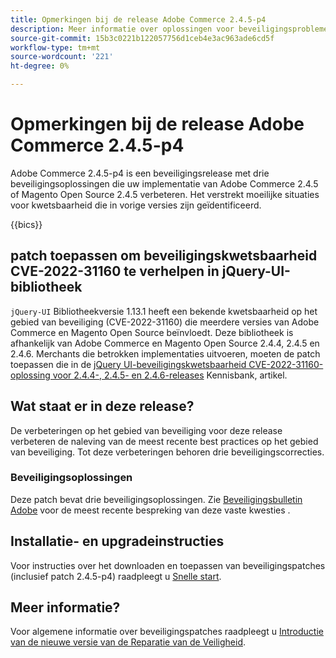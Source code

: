 ```yaml
---
title: Opmerkingen bij de release Adobe Commerce 2.4.5-p4
description: Meer informatie over oplossingen voor beveiligingsproblemen vindt u in de Adobe Commerce-release 2.4.5-p4.
source-git-commit: 15b3c0221b122057756d1ceb4e3ac963ade6cd5f
workflow-type: tm+mt
source-wordcount: '221'
ht-degree: 0%

---
```



# Opmerkingen bij de release Adobe Commerce 2.4.5-p4

Adobe Commerce 2.4.5-p4 is een beveiligingsrelease met drie beveiligingsoplossingen die uw implementatie van Adobe Commerce 2.4.5 of Magento Open Source 2.4.5 verbeteren. Het verstrekt moeilijke situaties voor kwetsbaarheid die in vorige versies zijn geïdentificeerd.

{{bics}}

## patch toepassen om beveiligingskwetsbaarheid CVE-2022-31160 te verhelpen in jQuery-UI-bibliotheek

`jQuery-UI` Bibliotheekversie 1.13.1 heeft een bekende kwetsbaarheid op het gebied van beveiliging (CVE-2022-31160) die meerdere versies van Adobe Commerce en Magento Open Source beïnvloedt. Deze bibliotheek is afhankelijk van Adobe Commerce en Magento Open Source 2.4.4, 2.4.5 en 2.4.6. Merchants die betrokken implementaties uitvoeren, moeten de patch toepassen die in de [jQuery UI-beveiligingskwetsbaarheid CVE-2022-31160-oplossing voor 2.4.4-, 2.4.5- en 2.4.6-releases](https://experienceleague.adobe.com/docs/commerce-knowledge-base/kb/troubleshooting/known-issues-patches-attached/jquery-cve-2022-31160-fix-2.4.4-2.4.5-2.4.6.html) Kennisbank, artikel.

## Wat staat er in deze release?

De verbeteringen op het gebied van beveiliging voor deze release verbeteren de naleving van de meest recente best practices op het gebied van beveiliging. Tot deze verbeteringen behoren drie beveiligingscorrecties.

### Beveiligingsoplossingen

Deze patch bevat drie beveiligingsoplossingen. Zie [Beveiligingsbulletin Adobe](https://helpx.adobe.com/security/products/magento/apsb23-42.html) voor de meest recente bespreking van deze vaste kwesties .


## Installatie- en upgradeinstructies

Voor instructies over het downloaden en toepassen van beveiligingspatches (inclusief patch 2.4.5-p4) raadpleegt u [Snelle start](../../../installation/composer.md).

## Meer informatie?

Voor algemene informatie over beveiligingspatches raadpleegt u [Introductie van de nieuwe versie van de Reparatie van de Veiligheid](https://community.magento.com/t5/Magento-DevBlog/Introducing-the-New-Security-Patch-Release/ba-p/141287).
